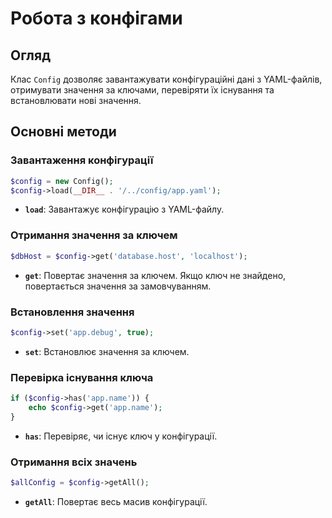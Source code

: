 # Робота з конфігами

## Огляд
Клас `Config` дозволяє завантажувати конфігураційні дані з YAML-файлів, отримувати значення за ключами, перевіряти їх існування та встановлювати нові значення.

## Основні методи

### Завантаження конфігурації
```php
$config = new Config();
$config->load(__DIR__ . '/../config/app.yaml');
```
- **`load`**: Завантажує конфігурацію з YAML-файлу.

### Отримання значення за ключем
```php
$dbHost = $config->get('database.host', 'localhost');
```
- **`get`**: Повертає значення за ключем. Якщо ключ не знайдено, повертається значення за замовчуванням.

### Встановлення значення
```php
$config->set('app.debug', true);
```
- **`set`**: Встановлює значення за ключем.

### Перевірка існування ключа
```php
if ($config->has('app.name')) {
    echo $config->get('app.name');
}
```
- **`has`**: Перевіряє, чи існує ключ у конфігурації.

### Отримання всіх значень
```php
$allConfig = $config->getAll();
```
- **`getAll`**: Повертає весь масив конфігурації.
